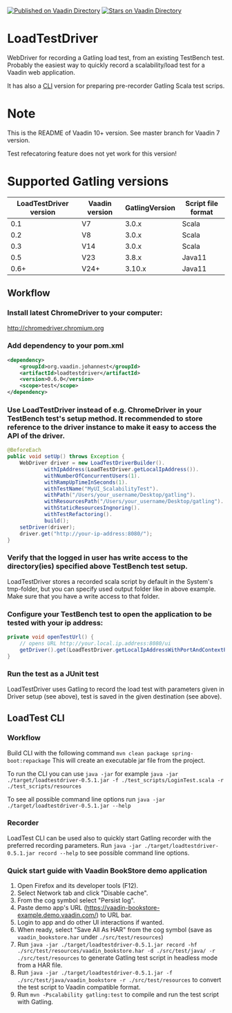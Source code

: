 [![Published on Vaadin  Directory](https://img.shields.io/badge/Vaadin%20Directory-published-00b4f0.svg)](https://vaadin.com/directory/component/loadtestdriver-add-on)
[![Stars on Vaadin Directory](https://img.shields.io/vaadin-directory/star/loadtestdriver-add-on.svg)](https://vaadin.com/directory/component/loadtestdriver-add-on)

LoadTestDriver
==============
WebDriver for recording a Gatling load test, from an existing TestBench test.
Probably the easiest way to quickly record a scalability/load test for a Vaadin web application.

It has also a [CLI](#LoadTest-CLI) version for preparing pre-recorder Gatling Scala test scrips.

Note
====
This is the README of Vaadin 10+ version. See master branch for Vaadin 7 version.

Test refecatoring feature does not yet work for this version!

Supported Gatling versions
====

| LoadTestDriver version | Vaadin version | GatlingVersion | Script file format |
|------------------------|-----------|-----------------|--------------------|
| 0.1                    | V7        | 3.0.x          | Scala              |
| 0.2                    | V8        | 3.0.x          | Scala              |
| 0.3                    | V14       | 3.0.x          | Scala              |
| 0.5                    | V23       | 3.8.x          | Java11             |
| 0.6+                   | V24+      | 3.10.x         | Java11             |


## Workflow
### Install latest ChromeDriver to your computer: 

http://chromedriver.chromium.org

### Add dependency to your pom.xml

```xml
<dependency>
	<groupId>org.vaadin.johannest</groupId>
	<artifactId>loadtestdriver</artifactId>
	<version>0.6.0</version>
    <scope>test</scope>
</dependency> 
```

### Use LoadTestDriver instead of e.g. ChromeDriver in your TestBench test's setup method. It recommended to store reference to the driver instance to make it easy to access the API of the driver.
```java
@BeforeEach
public void setUp() throws Exception {
	WebDriver driver = new LoadTestDriverBuilder().
			withIpAddress(LoadTestDriver.getLocalIpAddress()).
			withNumberOfConcurrentUsers(1).
			withRampUpTimeInSeconds(1).
			withTestName("MyUI_ScalabilityTest").
			withPath("/Users/your_username/Desktop/gatling").
			withResourcesPath("/Users/your_username/Desktop/gatling").
			withStaticResourcesIngnoring().
			withTestRefactoring().
			build();
	setDriver(driver);
    driver.get("http://your-ip-address:8080/");
}
```

### Verify that the logged in user has write access to the directory(ies) specified above TestBench test setup.
LoadTestDriver stores a recorded scala script by default in the System's tmp-folder, but you can specify used output folder like in above example. Make sure that you have a write access to that folder.

### Configure your TestBench test to open the application to be tested with your ip address:
```java
private void openTestUrl() {
	// opens URL http://your.local.ip.address:8080/ui
    getDriver().get(LoadTestDriver.getLocalIpAddressWithPortAndContextPath(8080,"ui"));
}
```

### Run the test as a JUnit test
LoadTestDriver uses Gatling to record the load test with parameters given in Driver setup (see above), test is saved in the given destination (see above).

## LoadTest CLI

### Workflow

Build CLI with the following command `mvn clean package spring-boot:repackage` This will create an executable jar file from the project.

To run the CLI you can use `java -jar` for example `java -jar ./target/loadtestdriver-0.5.1.jar -f ./test_scripts/LoginTest.scala -r ./test_scripts/resources`

To see all possible command line options run `java -jar ./target/loadtestdriver-0.5.1.jar --help`

### Recorder
LoadTest CLI can be used also to quickly start Gatling recorder with the preferred recording parameters. Run `java -jar ./target/loadtestdriver-0.5.1.jar record --help` to see possible command line options.

### Quick start guide with Vaadin BookStore demo application
1. Open Firefox and its developer tools (F12).
2. Select Network tab and click "Disable cache".
3. From the cog symbol select "Persist log".
4. Paste demo app's URL (https://vaadin-bookstore-example.demo.vaadin.com/) to URL bar.
5. Login to app and do other UI interactions if wanted.
6. When ready, select "Save All As HAR" from the cog symbol (save as `vaadin_bookstore.har` under `./src/test/resources`)
7. Run `java -jar ./target/loadtestdriver-0.5.1.jar record -hf ./src/test/resources/vaadin_bookstore.har -d ./src/test/java/ -r ./src/test/resources` to generate Gatling test script in headless mode from a HAR file.
8. Run `java -jar ./target/loadtestdriver-0.5.1.jar -f ./src/test/java/vaadin_bookstore -r ./src/test/resources` to convert the test script to Vaadin compatible format.
9. Run `mvn -Pscalability gatling:test` to compile and run the test script with Gatling. 